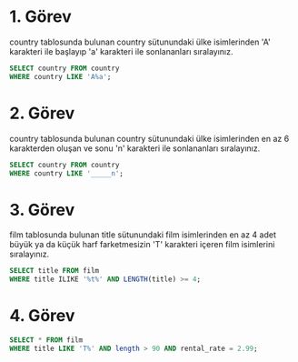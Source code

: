 # 1. Görev
country tablosunda bulunan country sütunundaki ülke isimlerinden 'A' karakteri ile başlayıp 'a' karakteri ile sonlananları sıralayınız.

```SQL
SELECT country FROM country
WHERE country LIKE 'A%a';

```

# 2. Görev
country tablosunda bulunan country sütunundaki ülke isimlerinden en az 6 karakterden oluşan ve sonu 'n' karakteri ile sonlananları sıralayınız.

```SQL
SELECT country FROM country
WHERE country LIKE '_____n';

```
# 3. Görev
film tablosunda bulunan title sütunundaki film isimlerinden en az 4 adet büyük ya da küçük harf farketmesizin 'T' karakteri içeren film isimlerini sıralayınız.
```SQL
SELECT title FROM film
WHERE title ILIKE '%t%' AND LENGTH(title) >= 4;

```
# 4. Görev
```SQL
SELECT * FROM film
WHERE title LIKE 'T%' AND length > 90 AND rental_rate = 2.99;
```